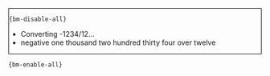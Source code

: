 <div style="border:1px solid black;">

`{bm-disable-all}`

 * Converting -1234/12...
 * negative one thousand two hundred thirty four over twelve
</div>

`{bm-enable-all}`

